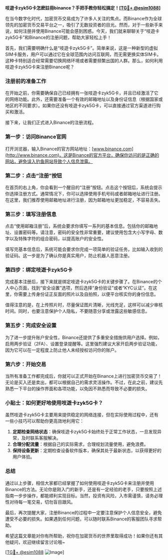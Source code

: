 **吱遊卡zyk5G卡怎麽註冊binance？手把手教你轻松搞定！[[TG💪+ @esim1088](https://t.me/s/esim1088)]**

在当今数字化时代，加密货币交易成为了许多人关注的焦点。而Binance作为全球领先的加密货币交易平台之一，吸引了无数投资者的目光。然而，对于一些新手来说，如何注册并使用Binance可能会感到困惑。今天，我们就来聊聊关于“吱遊卡zyk5G卡”和Binance的注册问题，帮助大家轻松上手！

首先，我们需要明确什么是“吱遊卡zyk5G卡”。简单来说，这是一种新型的虚拟SIM卡服务，用户可以通过它在全球范围内访问互联网，而无需更换实体SIM卡。这种卡特别适合经常需要切换网络环境或者需要频繁出国的人群。那么，如何利用吱遊卡zyk5G卡来注册Binance呢？

### 注册前的准备工作

在开始之前，你需要确保自己已经拥有一张吱遊卡zyk5G卡，并且已经激活了它的网络功能。此外，还需要准备一个有效的邮箱地址以及身份证信息（根据国家或地区的不同要求）。如果你还没有吱遊卡zyk5G卡，可以直接通过官方渠道进行购买和激活。

接下来，让我们正式进入Binance的注册流程。

### 第一步：访问Binance官网

打开浏览器，输入Binance的官方网站地址：[www.binance.com](http://www.binance.com)。这是Binance的官方平台，确保你访问的是正确的网站，避免误入钓鱼网站导致个人信息泄露。

### 第二步：点击“注册”按钮

在首页的右上角，你会看到一个醒目的“注册”按钮。点击这个按钮后，系统会提示你选择注册方式。通常情况下，你可以选择使用手机号码或者邮箱地址进行注册。在这里，我们推荐使用邮箱地址进行注册，因为邮箱地址更加稳定，不容易丢失。

### 第三步：填写注册信息

点击“使用邮箱注册”后，系统会要求你填写一系列的基本信息。包括你的邮箱地址、设置密码等。请注意，密码的安全性非常重要，建议使用包含大小写字母、数字以及特殊字符的组合密码，以提高账户的安全性。

填写完基本信息后，系统可能会要求你完成一项简单的验证任务，比如输入收到的验证码。这一步是为了确认你是真实用户，防止机器人恶意注册。

### 第四步：绑定吱遊卡zyk5G卡

完成基本注册后，接下来就是绑定吱遊卡zyk5G卡的关键步骤了。在Binance的个人中心页面，找到“安全设置”选项，然后选择“身份验证”或者“KYC认证”。在这里，你需要上传身份证正反面的照片以及自拍照，以便平台核实你的身份信息。

值得注意的是，在上传照片时，尽量保证图片清晰，光线充足，这样可以减少审核时间。同时，也要注意保护个人隐私，不要随意分享或泄露这些敏感信息。

### 第五步：完成安全设置

为了进一步提升账户安全性，Binance还提供了多重安全措施供用户选择。例如，启用两步验证（2FA）、设置登录提醒等。这里强烈建议大家开启两步验证功能，因为它可以在一定程度上防止他人未经授权访问你的账户。

### 第六步：开始交易

当所有准备工作都完成后，你就可以正式开始在Binance上进行加密货币交易了！无论是买入还是卖出，都可以根据自己的需求灵活操作。不过，在此之前，建议先熟悉一下平台的操作界面和各项功能，以免因不熟悉而导致不必要的损失。

### 小贴士：如何更好地使用吱遊卡zyk5G卡？

虽然吱遊卡zyk5G卡主要用来提供稳定的网络连接，但在实际使用过程中，还有一些小技巧可以帮助你更高效地利用它：

1. **定期检查网络状态**：确保吱遊卡zyk5G卡始终处于正常工作状态，一旦发现异常，及时联系客服解决。
2. **合理分配流量**：根据自己的实际需求，合理规划流量使用，避免浪费。
3. **保持设备更新**：定期检查设备软件版本，确保其处于最新状态，以获得更好的用户体验。

### 总结

通过以上步骤，相信大家都已经掌握了如何使用吱遊卡zyk5G卡来注册并使用Binance的方法。无论你是刚入门的新手，还是有一定经验的老手，只要按照上述指南一步步操作，都能顺利实现目标。当然，投资有风险，入市需谨慎，请务必理性对待每一笔交易，切勿盲目跟风。

最后，再次提醒大家，注册Binance的过程中一定要注意保护个人信息安全，避免遭受不必要的损失。如果遇到任何问题，可以随时联系Binance的客服团队寻求帮助。

希望这篇文章能对你有所帮助，祝你在加密货币的世界里取得成功！如果你还有其他疑问，欢迎继续留言讨论哦~

[[TG💪+ @esim1088](https://t.me/s/esim1088) ![Image](https://i.postimg.cc/4NQfJmqS/Snipaste-2025-05-13-00-14-12.png)]